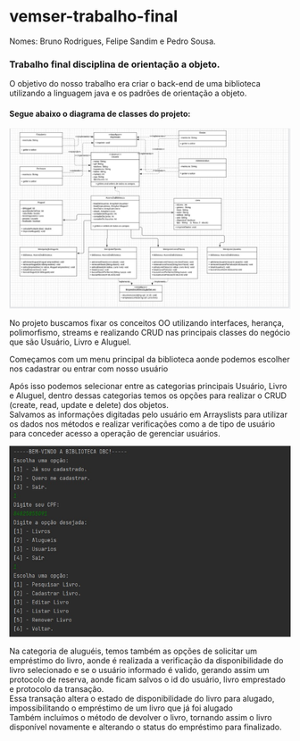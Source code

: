 # vemser-trabalho-final
Nomes: Bruno Rodrigues, Felipe Sandim e Pedro Sousa.  
### Trabalho final disciplina de orientação a objeto.

O objetivo do nosso trabalho era criar o back-end de uma biblioteca utilizando a linguagem java e os padrões de orientação a objeto.  
#### Segue abaixo o diagrama de classes do projeto:  
![diagrama-de-classes](https://github.com/brunorodriguesdias/vemser-trabalho-final/blob/main/Documentos/diagrama-de-classes.jpg)



No projeto buscamos fixar os conceitos OO utilizando interfaces, herança, polimorfismo, streams e realizando CRUD nas principais classes do negócio que são Usuário, Livro e Aluguel.  
  
  
Começamos com um menu principal da biblioteca aonde podemos escolher nos cadastrar ou entrar com nosso usuário  
  
    
Após isso podemos selecionar entre as categorias principais Usuário, Livro e Aluguel, dentro dessas categorias temos os opções para realizar o CRUD (create, read, update e delete) dos objetos.  
Salvamos as informações digitadas pelo usuário em Arrayslists para utilizar os dados nos métodos e realizar verificações como a de tipo de usuário para conceder acesso a operação de gerenciar usuários.

![diagrama-de-classes](https://github.com/brunorodriguesdias/vemser-trabalho-final/blob/main/Documentos/consulta-livro.jpg)
  
Na categoria de aluguéis, temos também as opções de solicitar um empréstimo do livro, aonde é realizada a verificação da disponibilidade do livro selecionado e se o usuário informado é valido, gerando assim um protocolo de reserva, aonde ficam salvos o id do usuário, livro emprestado e protocolo da transação.  
Essa transação altera o estado de disponibilidade do livro para alugado, impossibilitando o empréstimo de um livro que já foi alugado  
Também incluímos o método de devolver o livro, tornando assim o livro disponível novamente e alterando o status do empréstimo para finalizado.
